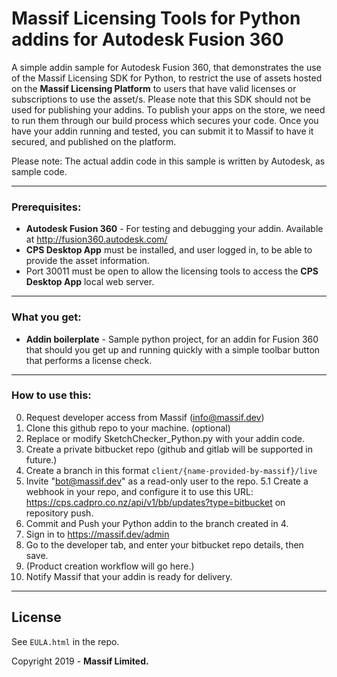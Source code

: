 # Massif Licensing Tools for Python addins for Autodesk Fusion 360

A simple addin sample for Autodesk Fusion 360, that demonstrates the use of the Massif Licensing SDK for Python, to restrict the use of assets hosted on the **Massif Licensing Platform** to users that have valid licenses or subscriptions to use the asset/s.
Please note that this SDK should not be used for publishing your addins. To publish your apps on the store, we need to run them through our build process which secures your code. Once you have your
addin running and tested, you can submit it to Massif to have it secured, and published on the platform.

Please note: The actual addin code in this sample is written by Autodesk, as sample code.

---

### Prerequisites:

* **Autodesk Fusion 360** - For testing and debugging your addin. Available at http://fusion360.autodesk.com/
* **CPS Desktop App** must be installed, and user logged in, to be able to provide the asset information.
* Port 30011 must be open to allow the licensing tools to access the **CPS Desktop App** local web server. 

---

### What you get:

* **Addin boilerplate** - Sample python project, for an addin for Fusion 360 that should you get up and running quickly with a simple toolbar button that performs a license check.   

---

### How to use this:

0. Request developer access from Massif (info@massif.dev)
1. Clone this github repo to your machine. (optional)
2. Replace or modify SketchChecker_Python.py with your addin code.
3. Create a private bitbucket repo (github and gitlab will be supported in future.)
4. Create a branch in this format ```client/{name-provided-by-massif}/live```
5. Invite "bot@massif.dev" as a read-only user to the repo.
5.1 Create a webhook in your repo, and configure it to use this URL: https://cps.cadpro.co.nz/api/v1/bb/updates?type=bitbucket on repository push.
6. Commit and Push your Python addin to the branch created in 4.
7. Sign in to https://massif.dev/admin
8. Go to the developer tab, and enter your bitbucket repo details, then save.
9. (Product creation workflow will go here.)
9. Notify Massif that your addin is ready for delivery.

---

## License

See `EULA.html` in the repo.

Copyright 2019 - **Massif Limited.**
